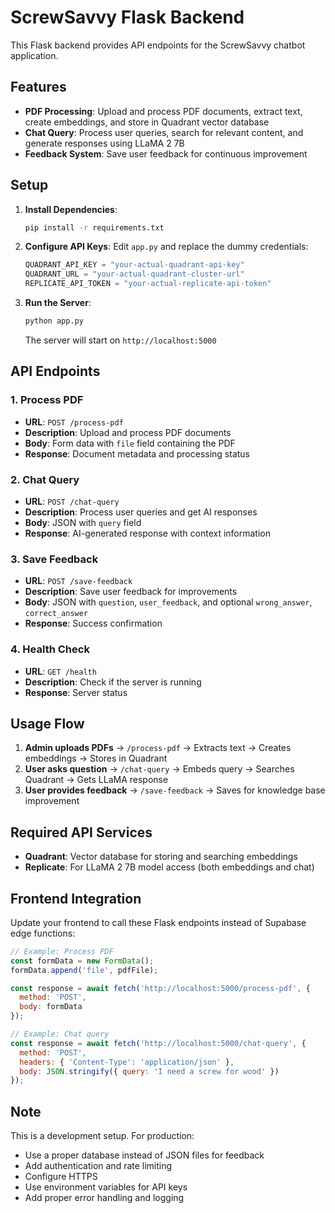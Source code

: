 # ScrewSavvy Flask Backend

This Flask backend provides API endpoints for the ScrewSavvy chatbot application.

## Features

- **PDF Processing**: Upload and process PDF documents, extract text, create embeddings, and store in Quadrant vector database
- **Chat Query**: Process user queries, search for relevant content, and generate responses using LLaMA 2 7B
- **Feedback System**: Save user feedback for continuous improvement

## Setup

1. **Install Dependencies**:
   ```bash
   pip install -r requirements.txt
   ```

2. **Configure API Keys**:
   Edit `app.py` and replace the dummy credentials:
   ```python
   QUADRANT_API_KEY = "your-actual-quadrant-api-key"
   QUADRANT_URL = "your-actual-quadrant-cluster-url"
   REPLICATE_API_TOKEN = "your-actual-replicate-api-token"
   ```

3. **Run the Server**:
   ```bash
   python app.py
   ```

   The server will start on `http://localhost:5000`

## API Endpoints

### 1. Process PDF
- **URL**: `POST /process-pdf`
- **Description**: Upload and process PDF documents
- **Body**: Form data with `file` field containing the PDF
- **Response**: Document metadata and processing status

### 2. Chat Query
- **URL**: `POST /chat-query`
- **Description**: Process user queries and get AI responses
- **Body**: JSON with `query` field
- **Response**: AI-generated response with context information

### 3. Save Feedback
- **URL**: `POST /save-feedback`
- **Description**: Save user feedback for improvements
- **Body**: JSON with `question`, `user_feedback`, and optional `wrong_answer`, `correct_answer`
- **Response**: Success confirmation

### 4. Health Check
- **URL**: `GET /health`
- **Description**: Check if the server is running
- **Response**: Server status

## Usage Flow

1. **Admin uploads PDFs** → `/process-pdf` → Extracts text → Creates embeddings → Stores in Quadrant
2. **User asks question** → `/chat-query` → Embeds query → Searches Quadrant → Gets LLaMA response
3. **User provides feedback** → `/save-feedback` → Saves for knowledge base improvement

## Required API Services

- **Quadrant**: Vector database for storing and searching embeddings
- **Replicate**: For LLaMA 2 7B model access (both embeddings and chat)

## Frontend Integration

Update your frontend to call these Flask endpoints instead of Supabase edge functions:

```javascript
// Example: Process PDF
const formData = new FormData();
formData.append('file', pdfFile);

const response = await fetch('http://localhost:5000/process-pdf', {
  method: 'POST',
  body: formData
});

// Example: Chat query
const response = await fetch('http://localhost:5000/chat-query', {
  method: 'POST',
  headers: { 'Content-Type': 'application/json' },
  body: JSON.stringify({ query: 'I need a screw for wood' })
});
```

## Note

This is a development setup. For production:
- Use a proper database instead of JSON files for feedback
- Add authentication and rate limiting
- Configure HTTPS
- Use environment variables for API keys
- Add proper error handling and logging
